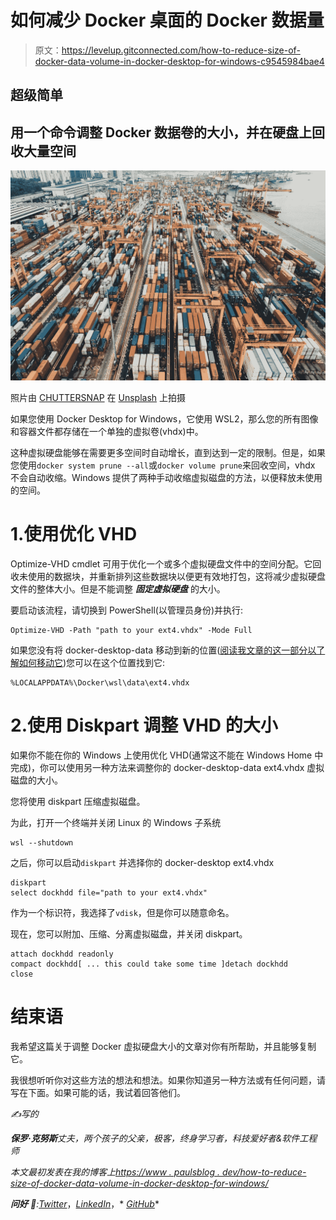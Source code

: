 # 如何减少 Docker 桌面的 Docker 数据量

> 原文：<https://levelup.gitconnected.com/how-to-reduce-size-of-docker-data-volume-in-docker-desktop-for-windows-c9545984bae4>

## 超级简单

## 用一个命令调整 Docker 数据卷的大小，并在硬盘上回收大量空间

![](img/b04e57cf580f42faaeb90e17128d8e3a.png)

照片由 [CHUTTERSNAP](https://unsplash.com/@chuttersnap?utm_source=unsplash&utm_medium=referral&utm_content=creditCopyText) 在 [Unsplash](https://unsplash.com/collections/8865261/docker%2Fcontainer?utm_source=unsplash&utm_medium=referral&utm_content=creditCopyText) 上拍摄

如果您使用 Docker Desktop for Windows，它使用 WSL2，那么您的所有图像和容器文件都存储在一个单独的虚拟卷(vhdx)中。

这种虚拟硬盘能够在需要更多空间时自动增长，直到达到一定的限制。但是，如果您使用`docker system prune --all`或`docker volume prune`来回收空间，vhdx 不会自动收缩。Windows 提供了两种手动收缩虚拟磁盘的方法，以便释放未使用的空间。

# 1.使用优化 VHD

Optimize-VHD cmdlet 可用于优化一个或多个虚拟硬盘文件中的空间分配。它回收未使用的数据块，并重新排列这些数据块以便更有效地打包，这将减少虚拟硬盘文件的整体大小。但是不能调整 ***固定虚拟硬盘*** 的大小。

要启动该流程，请切换到 PowerShell(以管理员身份)并执行:

```
Optimize-VHD -Path "path to your ext4.vhdx" -Mode Full
```

如果您没有将 docker-desktop-data 移动到新的位置([阅读我文章的这一部分以了解如何移动它](https://medium.com/geekculture/beginner-friendly-introduction-into-devops-with-docker-on-windows-6aac2de2db33#ca2c))您可以在这个位置找到它:

```
%LOCALAPPDATA%\Docker\wsl\data\ext4.vhdx
```

# 2.使用 Diskpart 调整 VHD 的大小

如果你不能在你的 Windows 上使用优化 VHD(通常这不能在 Windows Home 中完成)，你可以使用另一种方法来调整你的 docker-desktop-data ext4.vhdx 虚拟磁盘的大小。

您将使用 diskpart 压缩虚拟磁盘。

为此，打开一个终端并关闭 Linux 的 Windows 子系统

```
wsl --shutdown
```

之后，你可以启动`diskpart` 并选择你的 docker-desktop ext4.vhdx

```
diskpart
select dockhdd file="path to your ext4.vhdx"
```

作为一个标识符，我选择了`vdisk`，但是你可以随意命名。

现在，您可以附加、压缩、分离虚拟磁盘，并关闭 diskpart。

```
attach dockhdd readonly
compact dockhdd[ ... this could take some time ]detach dockhdd
close
```

# 结束语

我希望这篇关于调整 Docker 虚拟硬盘大小的文章对你有所帮助，并且能够复制它。

我很想听听你对这些方法的想法和想法。如果你知道另一种方法或有任何问题，请写在下面。如果可能的话，我试着回答他们。

*✍️写的*

***保罗·克努斯****丈夫，两个孩子的父亲，极客，终身学习者，科技爱好者&软件工程师*

*本文最初发表在我的博客上*[*https://www . paulsblog . dev/how-to-reduce-size-of-docker-data-volume-in-docker-desktop-for-windows/*](https://www.paulsblog.dev/how-to-reduce-size-of-docker-data-volume-in-docker-desktop-for-windows/)

***问好*** *🙌***:*[*Twitter*](https://www.twitter.com/paulknulst)*，*[*LinkedIn*](https://www.linkedin.com/in/paulknulst/)*，* [*GitHub*](https://github.com/paulknulst)*
